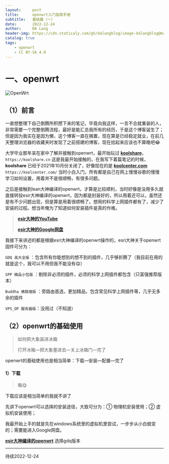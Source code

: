 ```yaml
---
layout:     post
title:      openwrt入门指南手册
subtitle:   基础篇（一）
date:       2022-12-24
author:     DA Lang
header-img: https://cdn.staticaly.com/gh/dalangblog/image-dalangblog@main/20221224/OpenWrt.webp
catalog: true
tags:
    - openwrt
    - CC BY-SA 4.0
---
```


# 一、openwrt

![OpenWrt](https://cdn.staticaly.com/gh/dalangblog/image-dalangblog@main/20221224/OpenWrt.webp)

## （1）前言

一直想整理下自己倒腾所积攒下来的笔记，毕竟向我这样，一言不合就重装的人，非常需要一个完整倒腾流程，最好是能汇总我所有的经历，于是这个博客诞生了；但是因为我实在是因为懒，这个博客一直在搁置，现在算是已经稳定就业，在前几天整理浏览器的收藏夹时发现了之前搭建的博客，现在拾起来应该也不算晚吧😂

大学毕业那年呆在家中了解并接触到openwrt，最开始玩过 [**koolshare**](https://koolshare.cn)，`https://koolshare.cn` 这是我最开始接触的，在我写下着篇笔记的时候，**koolshare** 已经于2021年10月份关闭了，好像现在的是 [**koolcenter.com**](https://koolcenter.com/) `https://koolcenter.com/` 当时小白入门，所有都是自己在网上慢慢谷歌的慢慢学习如何设置，用着并不是很顺畅，有很多问题。

之后是接触到lean大神编译的openwrt，才算是比较顺利，当时好像是没用多久就直接转投esir大神编译的openwrt，因为都是封装好的，所以用着还可以，虽然还是有不少问题出现，但是算是用着很顺畅了。想用的科学上网插件都有了，减少了安装的过程。想当年俺为了知道如何安装插件是真的作难。

> [**esir大神的YouTube**](https://www.youtube.com/@eSirPlayGround) 
>
> [**esir大神的Google网盘**](http://bit.ly/esirpg_googledrive)

我接下来讲述的都是根据esri大神编译的openwrt操作的，esri大神关于openwrt固件可分为：

`GDQ 高大全版` ：包含所有你能想到的想不到的插件，几乎够折腾了（我目前在用的就是这个，我可以不用但我不能没有😋）

`SPP 精品小包版` ：剔除非必须的插件，必须的科学上网插件都包含（只富强推荐版本）

`Buddha 佛跳墙版` ：旁路由首选，更加精品，包含常见科学上网插件等，几乎无多余的插件

`VPS_OP 服务器版`：没用过（不知道）

## （2）openwrt的基础使用

> 如何把大象装进冰箱
>
> 打开冰箱—把大象塞进去—关上冰箱门—完了

openwrt的基础使用也是相当简单：下载—安装—配置—完了

#### 1）下载

> 略😋

下载应该是相当简单的我就不讲了

先讲下openwrt可以选择的安装途径，大致可分为：① 物理机安装使用；② 虚拟机安装使用；

我最开始上手的就是先在windows系统里的虚拟机里尝试，一步步从小白蜕变的；需要能进入Google网盘。

[**esir大神编译的openwrt**](https://drive.google.com/drive/folders/1uRXg_krKHPrQneI3F2GNcSVRoCgkqESr) 选择gdq版本

------

待续2022-12-24
